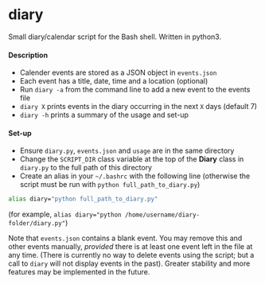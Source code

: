 # diary
Small diary/calendar script for the Bash shell. Written in python3.

#### Description
- Calender events are stored as a JSON object in `events.json`
- Each event has a title, date, time and a location (optional)
- Run `diary -a` from the command line to add a new event to the events file
- `diary X` prints events in the diary occurring in the next `X` days (default 7)
- `diary -h` prints a summary of the usage and set-up

#### Set-up
- Ensure `diary.py`, `events.json` and `usage` are in the same directory
- Change the `SCRIPT_DIR` class variable at the top of the **Diary** class in `diary.py` to the full path of this directory
- Create an alias in your `~/.bashrc` with the following line (otherwise the script must be run with `python full_path_to_diary.py`)
```sh
alias diary="python full_path_to_diary.py"
```
(for example, `alias diary="python /home/username/diary-folder/diary.py"`)

Note that `events.json` contains a blank event. You may remove this and other events manually, _provided_ there is at least one event left in the file at any time.
(There is currently no way to delete events using the script; but a call to `diary` will not display events in the past).
Greater stability and more features may be implemented in the future.
